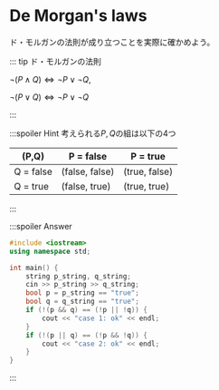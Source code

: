# De Morgan's laws
ド・モルガンの法則が成り立つことを実際に確かめよう。

::: tip ド・モルガンの法則

$\lnot(P \land Q) \Leftrightarrow \lnot P \lor \lnot Q,$

$\lnot(P \lor Q) \Leftrightarrow \lnot P \lor \lnot Q$

:::


:::spoiler Hint
考えられる$P,Q$の組は以下の4つ

| (P,Q) | P = false | P = true |
| --- | --- | --- |
| Q = false | (false, false) | (true, false) |
| Q = true | (false, true) | (true, true) |

:::

:::spoiler Answer

```cpp
#include <iostream>
using namespace std;

int main() {
    string p_string, q_string;
    cin >> p_string >> q_string;
    bool p = p_string == "true";
    bool q = q_string == "true";
    if (!(p && q) == (!p || !q)) {
        cout << "case 1: ok" << endl;
    }
    if (!(p || q) == (!p && !q)) {
        cout << "case 2: ok" << endl;
    }
}
```

:::
